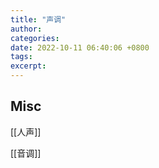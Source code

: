 ```yaml
---
title: "声调"
author: 
categories: 
date: 2022-10-11 06:40:06 +0800
tags: 
excerpt: 
---
```












## Misc

[[人声]]

[[音调]]

